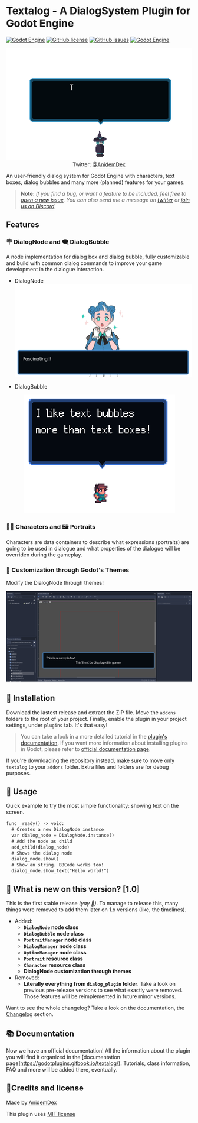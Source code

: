 # Textalog - A DialogSystem Plugin for Godot Engine
[![Godot Engine](https://img.shields.io/badge/Godot%20Engine-Plugin-blue?style=flat-square&logo=godot-engine&logoColor=white&logoWidth=20)]() [![GitHub license](https://img.shields.io/github/license/AnidemDex/Godot-DialogPlugin?style=flat-square)](https://github.com/AnidemDex/Godot-DialogPlugin/blob/main/LICENSE)
[![GitHub issues](https://img.shields.io/github/issues/AnidemDex/Godot-DialogPlugin?style=flat-square)](https://github.com/AnidemDex/Godot-DialogPlugin/issues)
[![Godot Engine](https://img.shields.io/badge/Version-1.0-Green?style=flat-square)](https://github.com/AnidemDex/Godot-DialogPlugin/releases/tag/v1.0)

<p align="center">
  <a href="https://twitter.com/anidemdex" target="_blank"><img src="https://raw.githubusercontent.com/AnidemDex/Godot-DialogPlugin/main/.images/banner_animation.gif"></a><br/>
  Twitter: <a href="https://twitter.com/anidemdex" target="_blank">@AnidemDex</a>
</p>

An user-friendly dialog system for Godot Engine with characters, text boxes, dialog bubbles and many more (planned) features for your games. 

> **Note:** _If you find a bug, or want a feature to be included, feel free to [open a new issue](https://github.com/AnidemDex/Godot-DialogPlugin/issues/new). You can also send me a message on [twitter](https://twitter.com/anidemdex) or [join us on Discord](https://discord.gg/83YgrKgSZX)._

## Features
### 🪧 DialogNode and 🗨️ DialogBubble
A node implementation for dialog box and dialog bubble, fully customizable and build with common dialog commands to improve your game development in the dialogue interaction.

- DialogNode
![DialogNode](./docs/.gitbook/assets/dialog_box_example_1.png)

- DialogBubble
<p align="center">
  <img src="./docs/.gitbook/assets/dialog_bubble_example_1.png">
</p>

### 🐱‍👤 Characters and 🖼️ Portraits
Characters are data containers to describe what expressions (portraits) are going to be used in dialogue and what properties of the dialogue will be overriden during the gameplay.

<!--TODO: Add an image here-->

### 🎨 Customization through Godot's Themes
Modify the DialogNode through themes!

![Theme Customization](./docs/.gitbook/assets/theme_customization.gif)
## 🚩 Installation

Download the lastest release and extract the ZIP file. Move the `addons` folders to the root of your project. Finally, enable the plugin in your project settings, under `plugins` tab. It's that easy!

> You can take a look in a more detailed tutorial in the [plugin's documentation](https://godotplugins.gitbook.io/textalog/getting-started/installation).
If you want more information about installing plugins in Godot, please refer to [official documentation page](https://docs.godotengine.org/en/stable/tutorials/plugins/editor/installing_plugins.html).

If you're downloading the repository instead, make sure to move only `textalog` to your `addons` folder. Extra files and folders are for debug purposes.

## 🧵 Usage
Quick example to try the most simple functionality: showing text on the screen.
```gdscript
func _ready() -> void:
  # Creates a new DialogNode instance
  var dialog_node = DialogNode.instance()
  # Add the node as child
  add_child(dialog_node)
  # Shows the dialog node
  dialog_node.show()
  # Show an string. BBCode works too!
  dialog_node.show_text("Hello world!")
```

## 🔎 What is new on this version? [1.0]

This is the first stable release _(yay 🥳)_. To manage to release this, many things were removed to add them later on 1.x versions (like, the timelines).

* Added:
  * **`DialogNode` node class**
  * **`DialogBubble` node class**
  * **`PortraitManager` node class**
  * **`DialogManager` node class**
  * **`OptionManager` node class**
  * **`Portrait` resource class**
  * **`Character` resource class**
  * **DialogNode customization through themes**
* Removed:
  * **Literally everything from `dialog_plugin` folder**. Take a look on previous pre-release versions to see what exactly were removed. Those features will be reimplemented in future minor versions.


Want to see the whole changelog? Take a look on the documentation, the [Changelog](https://anidemdex.gitbook.io/godot-dialog-plugin/changelog) section.

## 📚 Documentation

Now we have an official documentation! All the information about the plugin you will find it organized in the [documentation page]https://godotplugins.gitbook.io/textalog/). Tutorials, class information, FAQ and more will be added there, eventually.

## 📝Credits and license
Made by [AnidemDex](https://github.com/anidemDex)

This plugin uses [MIT license](./LICENSE)
